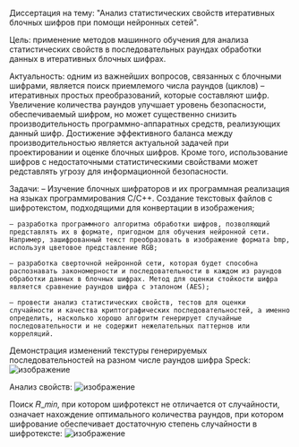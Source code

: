 Диссертация на тему: "Анализ статистических свойств итеративных блочных шифров при помощи нейронных сетей".

Цель: применение методов машинного обучения для анализа статистических свойств в последовательных раундах обработки данных в итеративных блочных шифрах.

Актуальность: одним из важнейших вопросов, связанных с блочными шифрами, является поиск приемлемого числа раундов (циклов) – итеративных простых преобразований, которые составляют шифр. Увеличение количества раундов улучшает уровень безопасности, обеспечиваемый шифром, но может существенно снизить производительность программно-аппаратных средств, реализующих данный шифр. Достижение эффективного баланса между производительностью является актуальной задачей при проектировании и оценке блочных шифров. Кроме того, использование шифров с недостаточными статистическими свойствами может редставлять угрозу для информационной безопасности.

Задачи:
	– Изучение блочных шифраторов и их программная реализация на языках программирования С/С++. Создание текстовых файлов с шифротекстом, подходящими для конвертации в изображения;

	– разработка программного алгоритма обработки шифров, позволяющий представлять их в формате, пригодном для обучения нейронной сети. Например, зашифрованный текст преобразовать в изображение формата bmp, используя цветовое представление RGB;

	– разработка сверточной нейронной сети, которая будет способна распознавать закономерности и последовательности в каждом из раундов обработки данных в блочных шифрах. Метод для оценки стойкости шифра является сравнение раундов шифра с эталоном (AES);

	– провести анализ статистических свойств, тестов для оценки случайности и качества криптографических последовательностей, а именно определить, насколько хорошо алгоритм генерирует случайные последовательности и не содержит нежелательных паттернов или корреляций. 



Демонстрация изменений текстуры генерируемых последовательностей на разном числе раундов шифра Speck:
![изображение](https://github.com/Gladn/DM/assets/92585647/303331c2-ed5c-444a-9e53-52acf4f5c824)





Анализ свойств:
![изображение](https://github.com/Gladn/DM/assets/92585647/1da7ab88-cb34-42af-9222-f7fde0b456dd)



Поиск 𝑅_𝑚𝑖𝑛, при котором шифротекст не отличается от случайности, означает нахождение оптимального количества раундов, при котором шифрование обеспечивает достаточную степень случайности в шифротексте:
![изображение](https://github.com/Gladn/DM/assets/92585647/1c769ca6-6b74-4779-b8a9-d8e2e8d3cb99)

